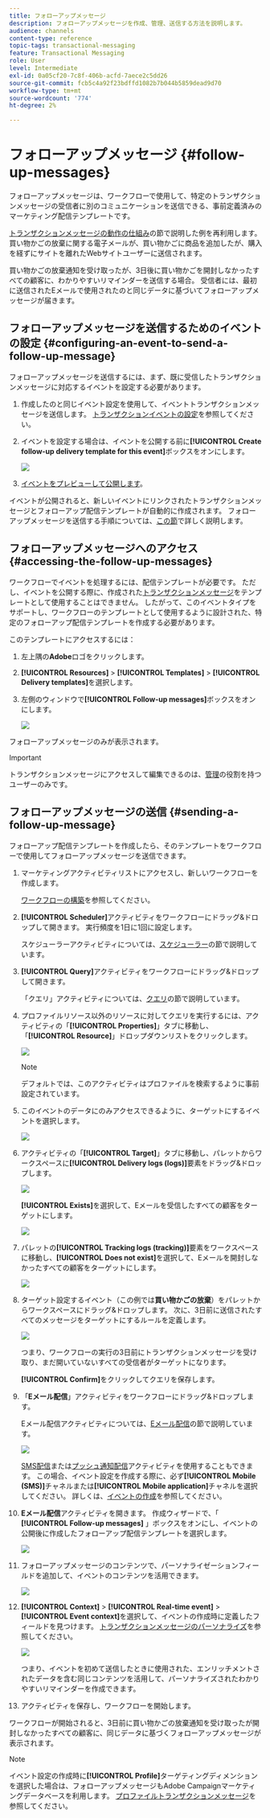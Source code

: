 ```yaml
---
title: フォローアップメッセージ
description: フォローアップメッセージを作成、管理、送信する方法を説明します。
audience: channels
content-type: reference
topic-tags: transactional-messaging
feature: Transactional Messaging
role: User
level: Intermediate
exl-id: 0a05cf20-7c8f-406b-acfd-7aece2c5dd26
source-git-commit: fcb5c4a92f23bdffd1082b7b044b5859dead9d70
workflow-type: tm+mt
source-wordcount: '774'
ht-degree: 2%

---
```


# フォローアップメッセージ {#follow-up-messages}

フォローアップメッセージは、ワークフローで使用して、特定のトランザクションメッセージの受信者に別のコミュニケーションを送信できる、事前定義済みのマーケティング配信テンプレートです。

[トランザクションメッセージの動作の仕組み](../../channels/using/getting-started-with-transactional-msg.md#transactional-messaging-operating-principle)の節で説明した例を再利用します。買い物かごの放棄に関する電子メールが、買い物かごに商品を追加したが、購入を経ずにサイトを離れたWebサイトユーザーに送信されます。

買い物かごの放棄通知を受け取ったが、3日後に買い物かごを開封しなかったすべての顧客に、わかりやすいリマインダーを送信する場合。 受信者には、最初に送信されたEメールで使用されたのと同じデータに基づいてフォローアップメッセージが届きます。

## フォローアップメッセージを送信するためのイベントの設定 {#configuring-an-event-to-send-a-follow-up-message}

フォローアップメッセージを送信するには、まず、既に受信したトランザクションメッセージに対応するイベントを設定する必要があります。

1. 作成したのと同じイベント設定を使用して、イベントトランザクションメッセージを送信します。 [トランザクションイベントの設定](../../channels/using/configuring-transactional-event.md)を参照してください。
1. イベントを設定する場合は、イベントを公開する前に&#x200B;**[!UICONTROL Create follow-up delivery template for this event]**&#x200B;ボックスをオンにします。

   ![](assets/message-center_follow-up-checkbox.png)

1. [イベントをプレビューして公開します](../../channels/using/publishing-transactional-event.md#previewing-and-publishing-the-event)。

イベントが公開されると、新しいイベントにリンクされたトランザクションメッセージとフォローアップ配信テンプレートが自動的に作成されます。 フォローアップメッセージを送信する手順については、[この節](#sending-a-follow-up-message)で詳しく説明します。

## フォローアップメッセージへのアクセス {#accessing-the-follow-up-messages}

ワークフローでイベントを処理するには、配信テンプレートが必要です。 ただし、イベントを公開する際に、作成された[トランザクションメッセージ](../../channels/using/editing-transactional-message.md)をテンプレートとして使用することはできません。 したがって、このイベントタイプをサポートし、ワークフローのテンプレートとして使用するように設計された、特定のフォローアップ配信テンプレートを作成する必要があります。

このテンプレートにアクセスするには：

1. 左上隅の&#x200B;**Adobe**&#x200B;ロゴをクリックします。
1. **[!UICONTROL Resources]** > **[!UICONTROL Templates]** > **[!UICONTROL Delivery templates]**&#x200B;を選択します。
1. 左側のウィンドウで&#x200B;**[!UICONTROL Follow-up messages]**&#x200B;ボックスをオンにします。

   ![](assets/message-center_follow-up-search.png)

フォローアップメッセージのみが表示されます。

>[!IMPORTANT]
>
>トランザクションメッセージにアクセスして編集できるのは、[管理](../../administration/using/users-management.md#functional-administrators)の役割を持つユーザーのみです。

## フォローアップメッセージの送信 {#sending-a-follow-up-message}

フォローアップ配信テンプレートを作成したら、そのテンプレートをワークフローで使用してフォローアップメッセージを送信できます。

<!--You need to set up a workflow targeting the event corresponding to the transactional message that was already received.-->

1. マーケティングアクティビティリストにアクセスし、新しいワークフローを作成します。

   [ワークフローの構築](../../automating/using/building-a-workflow.md#creating-a-workflow)を参照してください。

1. **[!UICONTROL Scheduler]**&#x200B;アクティビティをワークフローにドラッグ&amp;ドロップして開きます。 実行頻度を1日に1回に設定します。

   スケジューラーアクティビティについては、[スケジューラー](../../automating/using/scheduler.md)の節で説明しています。

1. **[!UICONTROL Query]**&#x200B;アクティビティをワークフローにドラッグ&amp;ドロップして開きます。

   「クエリ」アクティビティについては、[クエリ](../../automating/using/query.md)の節で説明しています。

1. プロファイルリソース以外のリソースに対してクエリを実行するには、アクティビティの「**[!UICONTROL Properties]**」タブに移動し、「**[!UICONTROL Resource]**」ドロップダウンリストをクリックします。

   ![](assets/message-center_follow-up-query-properties.png)

   >[!NOTE]
   >
   >デフォルトでは、このアクティビティはプロファイルを検索するように事前設定されています。

1. このイベントのデータにのみアクセスできるように、ターゲットにするイベントを選択します。

   ![](assets/message-center_follow-up-query-resource.png)

1. アクティビティの「**[!UICONTROL Target]**」タブに移動し、パレットからワークスペースに&#x200B;**[!UICONTROL Delivery logs (logs)]**&#x200B;要素をドラッグ&amp;ドロップします。

   ![](assets/message-center_follow-up-delivery-logs.png)

   **[!UICONTROL Exists]**&#x200B;を選択して、Eメールを受信したすべての顧客をターゲットにします。

   ![](assets/message-center_follow-up-delivery-logs-exists.png)

1. パレットの&#x200B;**[!UICONTROL Tracking logs (tracking)]**&#x200B;要素をワークスペースに移動し、**[!UICONTROL Does not exist]**&#x200B;を選択して、Eメールを開封しなかったすべての顧客をターゲットにします。

   ![](assets/message-center_follow-up-delivery-and-tracking-logs.png)

1. ターゲット設定するイベント（この例では&#x200B;**買い物かごの放棄**）をパレットからワークスペースにドラッグ&amp;ドロップします。 次に、3日前に送信されたすべてのメッセージをターゲットにするルールを定義します。

   ![](assets/message-center_follow-up-created.png)

   つまり、ワークフローの実行の3日前にトランザクションメッセージを受け取り、まだ開いていないすべての受信者がターゲットになります。

   **[!UICONTROL Confirm]**&#x200B;をクリックしてクエリを保存します。

1. 「**Eメール配信**」アクティビティをワークフローにドラッグ&amp;ドロップします。

   Eメール配信アクティビティについては、[Eメール配信](../../automating/using/email-delivery.md)の節で説明しています。

   ![](assets/message-center_follow-up-workflow.png)

   [SMS配信](../../automating/using/sms-delivery.md)または[プッシュ通知配信](../../automating/using/push-notification-delivery.md)アクティビティを使用することもできます。 この場合、イベント設定を作成する際に、必ず&#x200B;**[!UICONTROL Mobile (SMS)]**&#x200B;チャネルまたは&#x200B;**[!UICONTROL Mobile application]**&#x200B;チャネルを選択してください。 詳しくは、[イベントの作成](../../channels/using/configuring-transactional-event.md#creating-an-event)を参照してください。

1. **Eメール配信**&#x200B;アクティビティを開きます。 作成ウィザードで、「 **[!UICONTROL Follow-up messages]** 」ボックスをオンにし、イベントの公開後に作成したフォローアップ配信テンプレートを選択します。

   ![](assets/message-center_follow-up-template.png)

1. フォローアップメッセージのコンテンツで、パーソナライゼーションフィールドを追加して、イベントのコンテンツを活用できます。

   ![](assets/message-center_follow-up-content.png)

1. **[!UICONTROL Context]** > **[!UICONTROL Real-time event]** > **[!UICONTROL Event context]**&#x200B;を選択して、イベントの作成時に定義したフィールドを見つけます。 [トランザクションメッセージのパーソナライズ](../../channels/using/editing-transactional-message.md#personalizing-a-transactional-message)を参照してください。

   ![](assets/message-center_follow-up-personalization.png)

   つまり、イベントを初めて送信したときに使用された、エンリッチメントされたデータを含む同じコンテンツを活用して、パーソナライズされたわかりやすいリマインダーを作成できます。

1. アクティビティを保存し、ワークフローを開始します。

ワークフローが開始されると、3日前に買い物かごの放棄通知を受け取ったが開封しなかったすべての顧客に、同じデータに基づくフォローアップメッセージが表示されます。

>[!NOTE]
>
>イベント設定の作成時に&#x200B;**[!UICONTROL Profile]**&#x200B;ターゲティングディメンションを選択した場合は、フォローアップメッセージもAdobe Campaignマーケティングデータベースを利用します。 [プロファイルトランザクションメッセージ](../../channels/using/editing-transactional-message.md#profile-transactional-message-specificities)を参照してください。
